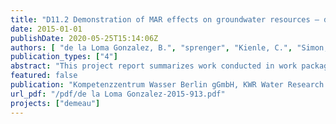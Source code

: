 ```yaml
---
title: "D11.2 Demonstration of MAR effects on groundwater resources – development and application of different approaches for risk and impact assessment"
date: 2015-01-01
publishDate: 2020-05-25T15:14:06Z
authors: [ "de la Loma Gonzalez, B.", "sprenger", "Kienle, C.", "Simon, E.", "Grützmacher, G.", "Besselink, H.", "Hernández, M.", "Hartog, N.", "Gibert, O.", "seis" ]
publication_types: ["4"]
abstract: "This project report summarizes work conducted in work package 11. Along with the deliverable 11.1 and milestone report 11 it covers the tasks from work package 11 as formulated in the Description of Work (DoW). The content of the different sections is interrelated, but each section is organized as an independent part. Title of this report differs from DoW because recommendations for optimum design and operation will be handled in the deliverable 12.2. The sections in this report cover various topics and each section can be found as a stand-alone report in the DEMEAU tool box (http://demeaufp7.eu/toolbox/) for download. Detailed summaries can be found for each section separately."
featured: false
publication: "Kompetenzzentrum Wasser Berlin gGmbH, KWR Water Research Institute, Amphos 21 Consulting, HYDOR Consult GmbH"
url_pdf: "/pdf/de la Loma Gonzalez-2015-913.pdf"
projects: ["demeau"]
---
```


